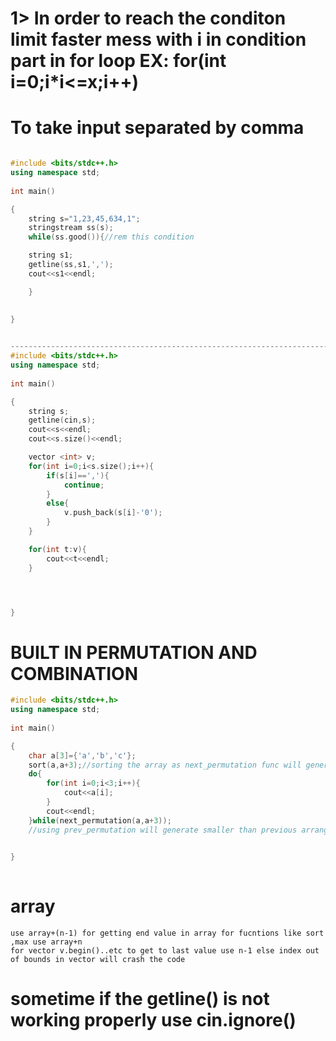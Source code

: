 # 1> In order to reach the conditon limit faster mess with i in condition part in for loop EX: for(int i=0;i*i<=x;i++)

# To take input separated by comma
```c++

#include <bits/stdc++.h>
using namespace std;
 
int main()

{ 	
	string s="1,23,45,634,1";
	stringstream ss(s);
	while(ss.good()){//rem this condition

	string s1;
	getline(ss,s1,',');
	cout<<s1<<endl;

	}

	
}
	

--------------------------------------------------------------------------------------------
#include <bits/stdc++.h>
using namespace std;
 
int main()

{ 	
	string s;
	getline(cin,s);
	cout<<s<<endl;
	cout<<s.size()<<endl;

	vector <int> v;
	for(int i=0;i<s.size();i++){
		if(s[i]==','){
			continue;
		}
		else{
			v.push_back(s[i]-'0');
		}
	}

	for(int t:v){
		cout<<t<<endl;
	}




}

```
# BUILT IN PERMUTATION AND COMBINATION
```C++
#include <bits/stdc++.h>
using namespace std;
 
int main()

{ 	
	char a[3]={'a','b','c'};
	sort(a,a+3);//sorting the array as next_permutation func will generate lexicographically larger elements than last
	do{
		for(int i=0;i<3;i++){
			cout<<a[i];
		}
		cout<<endl;
	}while(next_permutation(a,a+3));
	//using prev_permutation will generate smaller than previous arrangement but the array should be sorted in decending arder

	
}
	
```
# array
	use array+(n-1) for getting end value in array for fucntions like sort ,max use array+n
	for vector v.begin()..etc to get to last value use n-1 else index out of bounds in vector will crash the code
	
# sometime if the getline() is not working properly use cin.ignore()
